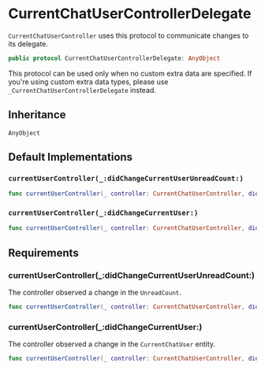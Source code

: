 # CurrentChatUserControllerDelegate

`CurrentChatUserController` uses this protocol to communicate changes to its delegate.

``` swift
public protocol CurrentChatUserControllerDelegate: AnyObject 
```

This protocol can be used only when no custom extra data are specified.
If you're using custom extra data types, please use `_CurrentChatUserControllerDelegate` instead.

## Inheritance

`AnyObject`

## Default Implementations

### `currentUserController(_:didChangeCurrentUserUnreadCount:)`

``` swift
func currentUserController(_ controller: CurrentChatUserController, didChangeCurrentUserUnreadCount: UnreadCount) 
```

### `currentUserController(_:didChangeCurrentUser:)`

``` swift
func currentUserController(_ controller: CurrentChatUserController, didChangeCurrentUser: EntityChange<CurrentChatUser>) 
```

## Requirements

### currentUserController(\_:​didChangeCurrentUserUnreadCount:​)

The controller observed a change in the `UnreadCount`.

``` swift
func currentUserController(_ controller: CurrentChatUserController, didChangeCurrentUserUnreadCount: UnreadCount)
```

### currentUserController(\_:​didChangeCurrentUser:​)

The controller observed a change in the `CurrentChatUser` entity.

``` swift
func currentUserController(_ controller: CurrentChatUserController, didChangeCurrentUser: EntityChange<CurrentChatUser>)
```
